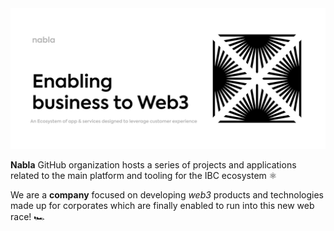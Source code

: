<picture>
  <source media="(prefers-color-scheme: dark)" srcset="./nabla_dark.jpeg">
  <img alt="Enabling business to Web3" src="./nabla_light.jpeg">
</picture>

**Nabla** GitHub organization hosts a series of projects and applications related to the main platform and tooling for the IBC ecosystem ⚛️

We are a **company** focused on developing *web3* products and technologies made up for corporates which are finally enabled to run into this new web race! 🏎